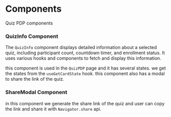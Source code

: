 # Components

Quiz PDP components

### QuizInfo Component

The `QuizInfo` component displays detailed information about a selected quiz, including participant count, countdown timer, and enrollment status. It uses various hooks and components to fetch and display this information.

this component is used in the `QuizPDP` page and it has several states. we get the states from the `useGetCardState` hook. this component also has a modal to share the link of the quiz.

### ShareModal Component
in this component we generate the share link of the quiz and user can copy the link and share it with `Navigator.share` api.